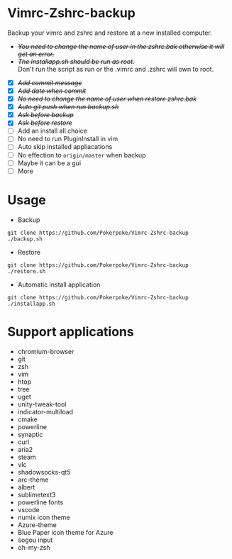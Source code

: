 # Vimrc-Zshrc-backup

Backup your vimrc and zshrc and restore at a new installed computer.
* ~~*You need to change the name of user in the zshrc.bak otherwise it will get an error.*~~
* ~~*The installapp.sh should be run as root.*~~  
Don't run the script as run or the .vimrc and .zshrc will own to root.

* [X] ~~*Add commit message*~~
* [X] ~~*Add date when commit*~~
* [X] ~~*No need to change the name of user when restore zshrc.bak*~~
* [X] ~~*Auto git push when run backup.sh*~~
* [X] ~~*Ask before backup*~~
* [X] ~~*Ask before restore*~~
* [ ] Add an install all choice
* [ ] No need to run PluginInstall in vim
* [ ] Auto skip installed appliacations
* [ ] No effection to `origin/master` when backup
* [ ] Maybe it can be a gui
* [ ] More

# Usage
* Backup
```shell
git clone https://github.com/Pokerpoke/Vimrc-Zshrc-backup
./backup.sh
```
* Restore
```shell
git clone https://github.com/Pokerpoke/Vimrc-Zshrc-backup
./restore.sh
```

* Automatic install application
```shell
git clone https://github.com/Pokerpoke/Vimrc-Zshrc-backup
./installapp.sh
```

# Support applications
* chromium-browser
* git
* zsh
* vim
* htop
* tree
* uget
* unity-tweak-tool
* indicator-multiload
* cmake
* powerline
* synaptic
* curl
* aria2
* steam
* vlc
* shadowsocks-qt5
* arc-theme
* albert
* sublimetext3
* powerline fonts
* vscode
* numix icon theme
* Azure-theme
* Blue Paper icon theme for Azure
* sogou input
* oh-my-zsh